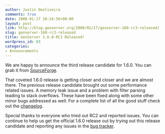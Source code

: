 ```yaml
---
author: Justin Deoliveira
comments: true
date: 2008-01-17 18:24:56+00:00
layout: post
link: http://blog.geoserver.org/2008/01/17/geoserver-160-rc3-released/
slug: geoserver-160-rc3-released
title: GeoServer 1.6.0-RC3 Released!
wordpress_id: 83
categories:
- Announcements
---
```


We are happy to announce the third release candidate for 1.6.0. You can grab it from [SourceForge](http://sourceforge.net/project/showfiles.php?group_id=25086&package_id=38410&release_id=569264).

That coveted 1.6.0 release is getting closer and closer and we are almost there. The previous release candidate brought out some performance related issues.  A memory leak issue and a problem with filter parsing leading to stack overflows. These have been fixed along with some other minor bugs addressed as well. For a complete list of all the good stuff check out the [changelog](http://jira.codehaus.org/secure/ReleaseNote.jspa?version=13993&styleName=Html&projectId=10311).

Special thanks to everyone who tried out RC2 and reported issues. You can continue to help us get the official 1.6.0 release out by trying out this release candidate and reporting any issues in the [bug tracker](http://jira.codehaus.org/browse/GEOS).
